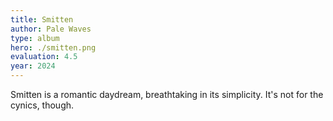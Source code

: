 ```yaml
---
title: Smitten
author: Pale Waves
type: album
hero: ./smitten.png
evaluation: 4.5
year: 2024
---
```


Smitten is a romantic daydream, breathtaking in its simplicity. It's not for the cynics, though.

